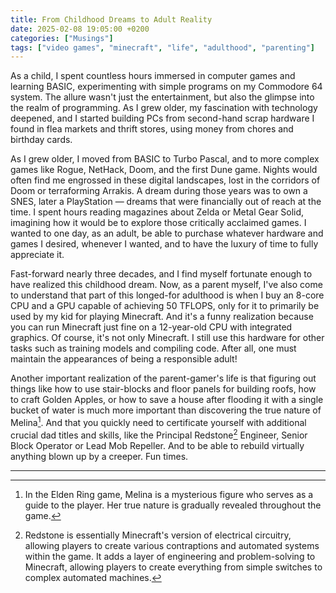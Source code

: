 ```yaml
---
title: From Childhood Dreams to Adult Reality
date: 2025-02-08 19:05:00 +0200
categories: ["Musings"]
tags: ["video games", "minecraft", "life", "adulthood", "parenting"]
---
```


As a child, I spent countless hours immersed in computer games and learning BASIC, experimenting with simple programs on my Commodore 64 system. The allure wasn't just the entertainment, but also the glimpse into the realm of programming. As I grew older, my fascination with technology deepened, and I started building PCs from second-hand scrap hardware I found in flea markets and thrift stores, using money from chores and birthday cards.

As I grew older, I moved from BASIC to Turbo Pascal, and to more complex games like Rogue, NetHack, Doom, and the first Dune game. Nights would often find me engrossed in these digital landscapes, lost in the corridors of Doom or terraforming Arrakis. A dream during those years was to own a SNES, later a PlayStation — dreams that were financially out of reach at the time. I spent hours reading magazines about Zelda or Metal Gear Solid, imagining how it would be to explore those critically acclaimed games. I wanted to one day, as an adult, be able to purchase whatever hardware and games I desired, whenever I wanted, and to have the luxury of time to fully appreciate it.

Fast-forward nearly three decades, and I find myself fortunate enough to have realized this childhood dream. Now, as a parent myself, I've also come to understand that part of this longed-for adulthood is when I buy an 8-core CPU and a GPU capable of achieving 50 TFLOPS, only for it to primarily be used by my kid for playing Minecraft. And it's a funny realization because you can run Minecraft just fine on a 12-year-old CPU with integrated graphics. Of course, it's not only Minecraft. I still use this hardware for other tasks such as training models and compiling code. After all, one must maintain the appearances of being a responsible adult!

Another important realization of the parent-gamer's life is that figuring out things like how to use stair-blocks and floor panels for building roofs, how to craft Golden Apples, or how to save a house after flooding it with a single bucket of water is much more important than discovering the true nature of Melina[^1]. And that you quickly need to certificate yourself with additional crucial dad titles and skills, like the Principal Redstone[^2] Engineer, Senior Block Operator or Lead Mob Repeller. And to be able to rebuild virtually anything blown up by a creeper. Fun times.

---

[^1]: In the Elden Ring game, Melina is a mysterious figure who serves as a guide to the player. Her true nature is gradually revealed throughout the game.

[^2]: Redstone is essentially Minecraft's version of electrical circuitry, allowing players to create various contraptions and automated systems within the game. It adds a layer of engineering and problem-solving to Minecraft, allowing players to create everything from simple switches to complex automated machines.
